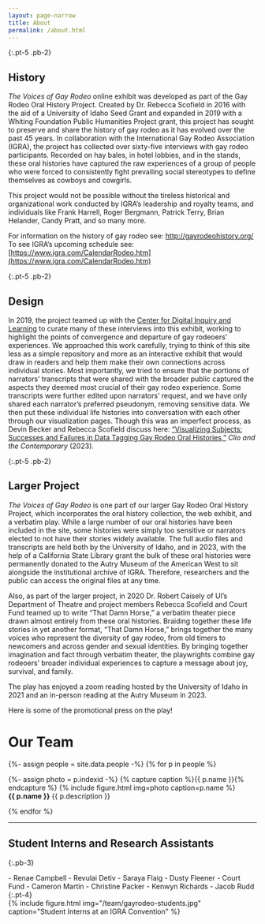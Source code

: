 ```yaml
---
layout: page-narrow
title: About
permalink: /about.html
---
```


{:.pt-5 .pb-2}
## History

_The Voices of Gay Rodeo_ online exhibit was developed as part of the Gay Rodeo Oral History Project. Created by Dr. Rebecca Scofield in 2016 with the aid of a University of Idaho Seed Grant and expanded in 2019 with a Whiting Foundation Public Humanities Project grant, this project has sought to preserve and share the history of gay rodeo as it has evolved over the past 45 years. In collaboration with the International Gay Rodeo Association (IGRA), the project has collected over sixty-five interviews with gay rodeo participants. Recorded on hay bales, in hotel lobbies, and in the stands, these oral histories have captured the raw experiences of a group of people who were forced to consistently fight prevailing social stereotypes to define themselves as cowboys and cowgirls.

 

This project would not be possible without the tireless historical and organizational work conducted by IGRA’s leadership and royalty teams, and individuals like Frank Harrell, Roger Bergmann, Patrick Terry, Brian Helander, Candy Pratt, and so many more.

For information on the history of gay rodeo see: [http://gayrodeohistory.org/ \
](http://gayrodeohistory.org/)To see IGRA’s upcoming schedule see: [https://www.igra.com/CalendarRodeo.htm](https://www.igra.com/CalendarRodeo.htm)

{:.pt-5 .pb-2}
## Design

In 2019, the project teamed up with the [Center for Digital Inquiry and Learning](https://cdil.lib.uidaho.edu/) to curate many of these interviews into this exhibit, working to highlight the points of convergence and departure of gay rodeoers’ experiences. We approached this work carefully, trying to think of this site less as a simple repository and more as an interactive exhibit that would draw in readers and help them make their own connections across individual stories. Most importantly, we tried to ensure that the portions of narrators’ transcripts that were shared with the broader public captured the aspects they deemed most crucial of their gay rodeo experience. Some transcripts were further edited upon narrators’ request, and we have only shared each narrator’s preferred pseudonym, removing sensitive data. We then put these individual life histories into conversation with each other through our visualization pages. Though this was an imperfect process, as Devin Becker and Rebecca Scofield discuss here: [“Visualizing Subjects: Successes and Failures in Data Tagging Gay Rodeo Oral Histories,”](https://clioandthecontemporary.com/2023/04/21/visualizing-subjects-successes-and-failures-in-data-tagging-gay-rodeo-oral-histories/) _Clio and the Contemporary_ (2023).   

 

{:.pt-5 .pb-2}
## Larger Project

_The Voices of Gay Rodeo_ is one part of our larger Gay Rodeo Oral History Project, which incorporates the oral history collection, the web exhibit, and a verbatim play. While a large number of our oral histories have been included in the site, some histories were simply too sensitive or narrators elected to not have their stories widely available. The full audio files and transcripts are held both by the University of Idaho, and in 2023, with the help of a California State Library grant the bulk of these oral histories were permanently donated to the Autry Museum of the American West to sit alongside the institutional archive of IGRA. Therefore, researchers and the public can access the original files at any time.

 

Also, as part of the larger project, in 2020 Dr. Robert Caisely of UI’s Department of Theatre and project members Rebecca Scofield and Court Fund teamed up to write “That Damn Horse,” a verbatim theater piece drawn almost entirely from these oral histories. Braiding together these life stories in yet another format, “That Damn Horse,” brings together the many voices who represent the diversity of gay rodeo, from old timers to newcomers and across gender and sexual identities. By bringing together imagination and fact through verbatim theater, the playwrights combine gay rodeoers’ broader individual experiences to capture a message about joy, survival, and family.

The play has enjoyed a zoom reading hosted by the University of Idaho in 2021 and an in-person reading at the Autry Museum in 2023.

Here is some of the promotional press on the play!

# Our Team

{%- assign people = site.data.people -%}
{% for p in people %}

<div class="row py-2">
    <div class="col-md-3 text-center">
        {%- assign photo = p.indexid  -%}
        {% capture caption %}{{ p.name }}{% endcapture %}
        {% include figure.html img=photo caption=p.name %}
    </div>
    <div class="col-md-9 align-self-center">
        <strong>{{ p.name }}</strong> {{ p.description }}
    </div>
</div>

{% endfor %}

---

## Student Interns and Research Assistants
{:.pb-3}

<div class="row">
<div class="col-md-4" markdown="1">
- Renae Campbell
- Revulai Detiv
- Saraya Flaig
- Dusty Fleener
- Court Fund
- Cameron Martin
- Christine Packer
- Kenwyn Richards
- Jacob Rudd
{:.pt-4}
</div>
<div class="col-md-8" markdown="1">
{% include figure.html img="/team/gayrodeo-students.jpg" caption="Student Interns at an IGRA Convention" %}
</div>
</div>


